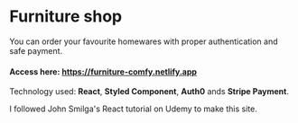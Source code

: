 # Furniture shop

You can order your favourite homewares with proper authentication and safe payment.

#### Access here: https://furniture-comfy.netlify.app

Technology used: **React**, **Styled Component**, **Auth0** ands **Stripe Payment**.

I followed John Smilga's React tutorial on Udemy to make this site.
